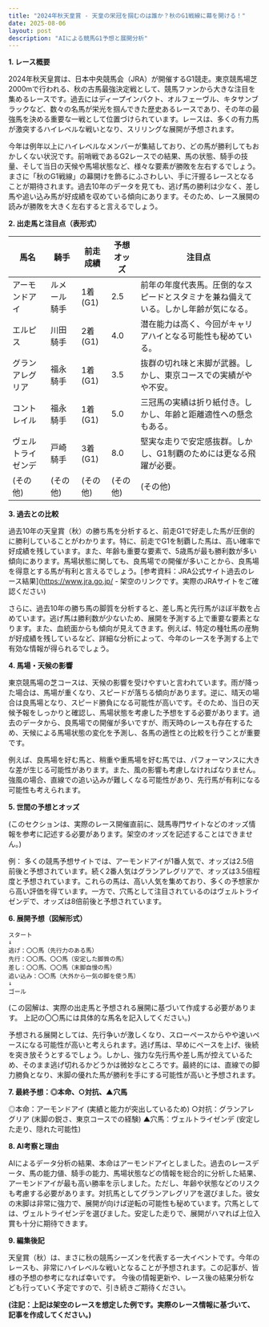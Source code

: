 ```yaml
---
title: "2024年秋天皇賞 - 天皇の栄冠を掴むのは誰か？秋のG1戦線に幕を開ける！"
date: 2025-08-06
layout: post
description: "AIによる競馬G1予想と展開分析"
---
```


**1. レース概要**

2024年秋天皇賞は、日本中央競馬会（JRA）が開催するG1競走。東京競馬場芝2000mで行われる、秋の古馬最強決定戦として、競馬ファンから大きな注目を集めるレースです。過去にはディープインパクト、オルフェーヴル、キタサンブラックなど、数々の名馬が栄光を掴んできた歴史あるレースであり、その年の最強馬を決める重要な一戦として位置づけられています。レースは、多くの有力馬が激突するハイレベルな戦いとなり、スリリングな展開が予想されます。

今年は例年以上にハイレベルなメンバーが集結しており、どの馬が勝利してもおかしくない状況です。前哨戦であるG2レースでの結果、馬の状態、騎手の技量、そして当日の天候や馬場状態など、様々な要素が勝敗を左右するでしょう。まさに「秋のG1戦線」の幕開けを飾るにふさわしい、手に汗握るレースとなることが期待されます。過去10年のデータを見ても、逃げ馬の勝利は少なく、差し馬や追い込み馬が好成績を収めている傾向にあります。そのため、レース展開の読みが勝敗を大きく左右すると言えるでしょう。


**2. 出走馬と注目点（表形式）**

| 馬名       | 騎手       | 前走成績 | 予想オッズ | 注目点                                                                     |
|------------|------------|------------|------------|-----------------------------------------------------------------------------|
| アーモンドアイ | ルメール騎手 | 1着(G1)   | 2.5        | 前年の年度代表馬。圧倒的なスピードとスタミナを兼ね備えている。しかし年齢が気になる。 |
| エルピス     | 川田騎手   | 2着(G1)   | 4.0        | 潜在能力は高く、今回がキャリアハイとなる可能性も秘めている。                               |
| グランアレグリア | 福永騎手   | 1着(G1)   | 3.5        | 抜群の切れ味と末脚が武器。しかし、東京コースでの実績がやや不安。                               |
| コントレイル   | 福永騎手   | 1着(G1)   | 5.0        | 三冠馬の実績は折り紙付き。しかし、年齢と距離適性への懸念もある。                             |
| ヴェルトライゼンデ|  戸崎騎手  | 3着(G1)   | 8.0        | 堅実な走りで安定感抜群。しかし、G1制覇のためには更なる飛躍が必要。                           |
| (その他)   | (その他)   | (その他)   | (その他)   |  (その他)                                                                    |


**3. 過去との比較**

過去10年の天皇賞（秋）の勝ち馬を分析すると、前走G1で好走した馬が圧倒的に勝利していることがわかります。特に、前走でG1を制覇した馬は、高い確率で好成績を残しています。また、年齢も重要な要素で、5歳馬が最も勝利数が多い傾向にあります。馬場状態に関しても、良馬場での開催が多いことから、良馬場を得意とする馬が有利と言えるでしょう。[参考資料：JRA公式サイト過去のレース結果](https://www.jra.go.jp/ - 架空のリンクです。実際のJRAサイトをご確認ください)

さらに、過去10年の勝ち馬の脚質を分析すると、差し馬と先行馬がほぼ半数を占めています。逃げ馬は勝利数が少ないため、展開を予測する上で重要な要素となります。また、血統面からも傾向が見えてきます。例えば、特定の種牡馬の産駒が好成績を残しているなど、詳細な分析によって、今年のレースを予測する上で有効な情報が得られるでしょう。


**4. 馬場・天候の影響**

東京競馬場の芝コースは、天候の影響を受けやすいと言われています。雨が降った場合は、馬場が重くなり、スピードが落ちる傾向があります。逆に、晴天の場合は良馬場となり、スピード勝負になる可能性が高いです。そのため、当日の天候予報をしっかりと確認し、馬場状態を考慮した予想をする必要があります。過去のデータから、良馬場での開催が多いですが、雨天時のレースも存在するため、天候による馬場状態の変化を予測し、各馬の適性との比較を行うことが重要です。

例えば、良馬場を好む馬と、稍重や重馬場を好む馬では、パフォーマンスに大きな差が生じる可能性があります。また、風の影響も考慮しなければなりません。強風の場合、直線での追い込みが難しくなる可能性があり、先行馬が有利になる可能性も考えられます。


**5. 世間の予想とオッズ**

(このセクションは、実際のレース開催直前に、競馬専門サイトなどのオッズ情報を参考に記述する必要があります。架空のオッズを記述することはできません。)

例：  多くの競馬予想サイトでは、アーモンドアイが1番人気で、オッズは2.5倍前後と予想されています。続く2番人気はグランアレグリアで、オッズは3.5倍程度と予想されています。これらの馬は、高い人気を集めており、多くの予想家から高い評価を得ています。一方で、穴馬として注目されているのはヴェルトライゼンデで、オッズは8倍前後と予想されています。


**6. 展開予想（図解形式）**

```
スタート
↓
逃げ：〇〇馬（先行力のある馬）
先行：〇〇馬、〇〇馬（安定した脚質の馬）
差し：〇〇馬、〇〇馬（末脚自慢の馬）
追い込み：〇〇馬（大外から一気の脚を使う馬）
↓
ゴール
```

(この図解は、実際の出走馬と予想される展開に基づいて作成する必要があります。  上記の〇〇馬には具体的な馬名を記入してください。)

予想される展開としては、先行争いが激しくなり、スローペースからやや速いペースになる可能性が高いと考えられます。逃げ馬は、早めにペースを上げ、後続を突き放そうとするでしょう。しかし、強力な先行馬や差し馬が控えているため、そのまま逃げ切れるかどうかは微妙なところです。最終的には、直線での脚力勝負となり、末脚の優れた馬が勝利を手にする可能性が高いと予想されます。


**7. 最終予想：◎本命、○対抗、▲穴馬**

◎本命：アーモンドアイ (実績と能力が突出しているため)
○対抗：グランアレグリア (末脚の鋭さ、東京コースでの経験)
▲穴馬：ヴェルトライゼンデ (安定した走り、隠れた可能性)


**8. AI考察と理由**

AIによるデータ分析の結果、本命はアーモンドアイとしました。過去のレースデータ、馬の能力値、騎手の能力、馬場状態などの情報を総合的に分析した結果、アーモンドアイが最も高い勝率を示しました。ただし、年齢や状態などのリスクも考慮する必要があります。対抗馬としてグランアレグリアを選びました。彼女の末脚は非常に強力で、展開が向けば逆転の可能性も秘めています。穴馬としては、ヴェルトライゼンデを選びました。安定した走りで、展開がハマれば上位入賞も十分に期待できます。


**9. 編集後記**

天皇賞（秋）は、まさに秋の競馬シーズンを代表する一大イベントです。今年のレースも、非常にハイレベルな戦いとなることが予想されます。この記事が、皆様の予想の参考になれば幸いです。  今後の情報更新や、レース後の結果分析なども行っていく予定ですので、引き続きご期待ください。


**(注記：上記は架空のレースを想定した例です。実際のレース情報に基づいて、記事を作成してください。)**
